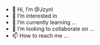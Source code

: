 - 👋 Hi, I’m @Jzynl
- 👀 I’m interested in 
- 🌱 I’m currently learning ...
- 💞️ I’m looking to collaborate on ...
- 📫 How to reach me ...

<!---
Jzynl/Jzynl is a ✨ special ✨ repository because its `README.md` (this file) appears on your GitHub profile.
You can click the Preview link to take a look at your changes.
--->
